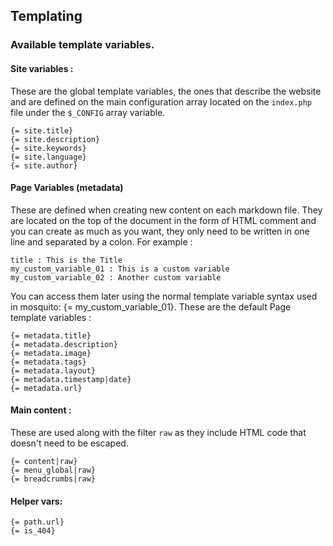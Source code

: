 <!--
order : 4
-->

## Templating

### Available template variables.

#### Site variables :

These are the global template variables, the ones that describe the website and are defined on the main configuration array located on the `index.php` file under the `$_CONFIG` array variable.

```
{= site.title}
{= site.description}
{= site.keywords}
{= site.language}
{= site.author}
```

#### Page Variables (metadata)

These are defined when creating new content on each markdown file. They are located on the top of the document in the form of HTML comment and you can create as much as you want, they only need to be written in one line and separated by a colon. For example :

```none
title : This is the Title
my_custom_variable_01 : This is a custom variable
my_custom_variable_02 : Another custom variable
```
You can access them later using the normal template variable syntax used in mosquito: {= my_custom_variable_01}. These are the default Page template variables :

```
{= metadata.title}
{= metadata.description}
{= metadata.image}
{= metadata.tags}
{= metadata.layout}
{= metadata.timestamp|date}
{= metadata.url}
```

#### Main content :

These are used along with the filter `raw` as they include HTML code that doesn't need to be escaped.

```
{= content|raw}
{= menu_global|raw}
{= breadcrumbs|raw}
```

#### Helper vars:

```
{= path.url}
{= is_404}
```
